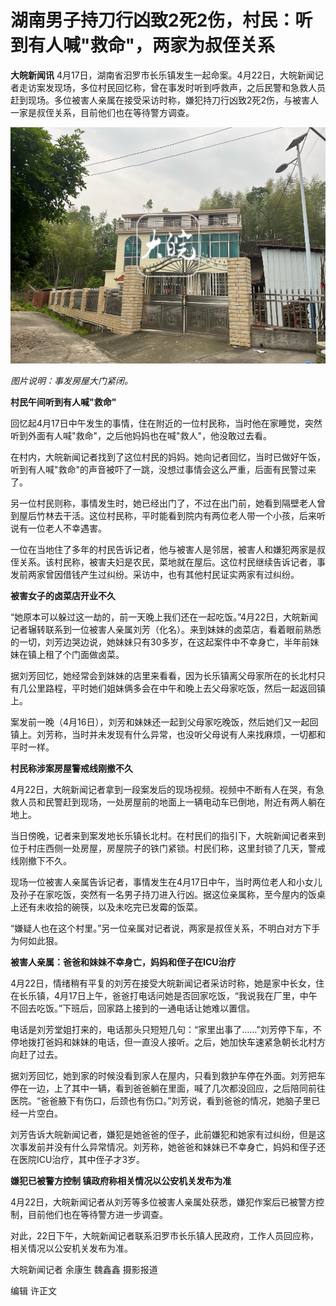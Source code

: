 # 湖南男子持刀行凶致2死2伤，村民：听到有人喊"救命"，两家为叔侄关系

**大皖新闻讯**
4月17日，湖南省汨罗市长乐镇发生一起命案。4月22日，大皖新闻记者走访案发现场，多位村民回忆称，曾在事发时听到呼救声，之后民警和急救人员赶到现场。多位被害人亲属在接受采访时称，嫌犯持刀行凶致2死2伤，与被害人一家是叔侄关系，目前他们也在等待警方调查。

![01d361bf7e4e3ed6cf9b55cccdcf985c.jpg](https://raw.githubusercontent.com/qqhsx/qqnews_image/main/2024/04/22/湖南男子持刀行凶致2死2伤，村民：听到有人喊_救命_，两家为叔侄关系/01d361bf7e4e3ed6cf9b55cccdcf985c.jpg)

 _图片说明：事发房屋大门紧闭。_

**村民午间听到有人喊"救命"**

回忆起4月17日中午发生的事情，住在附近的一位村民称，当时他在家睡觉，突然听到外面有人喊"救命"，之后他妈妈也在喊"救人"，他没敢过去看。

在村内，大皖新闻记者找到了这位村民的妈妈。她向记者回忆，当时已做好午饭，听到有人喊"救命"的声音被吓了一跳，没想过事情会这么严重，后面有民警过来了。

另一位村民则称，事情发生时，她已经出门了，不过在出门前，她看到隔壁老人曾到屋后竹林去干活。这位村民称，平时能看到院内有两位老人带一个小孩，后来听说有一位老人不幸遇害。

一位在当地住了多年的村民告诉记者，他与被害人是邻居，被害人和嫌犯两家是叔侄关系。该村民称，被害夫妇是农民，菜地就在屋后。这位村民继续告诉记者，事发前两家曾因借钱产生过纠纷。采访中，也有其他村民证实两家有过纠纷。

**被害女子的卤菜店开业不久**

“她原本可以躲过这一劫的，前一天晚上我们还在一起吃饭。”4月22日，大皖新闻记者辗转联系到一位被害人亲属刘芳（化名）。来到妹妹的卤菜店，看着眼前熟悉的一切，刘芳边哭边说，她妹妹只有30多岁，在这起案件中不幸身亡，半年前妹妹在镇上租了个门面做卤菜。

据刘芳回忆，她经常会到妹妹的店里来看看，因为长乐镇离父母家所在的长北村只有几公里路程，平时她们姐妹俩多会在中午和晚上去父母家吃饭，然后一起返回镇上。

案发前一晚（4月16日），刘芳和妹妹还一起到父母家吃晚饭，然后她们又一起回镇上。刘芳称，当时并未发现有什么异常，也没听父母说有人来找麻烦，一切都和平时一样。

**村民称涉案房屋警戒线刚撤不久**

4月22日，大皖新闻记者拿到一段案发后的现场视频。视频中不断有人在哭，有急救人员和民警赶到现场，一处房屋前的地面上一辆电动车已倒地，附近有两人躺在地上。

当日傍晚，记者来到案发地长乐镇长北村。在村民们的指引下，大皖新闻记者来到位于村庄西侧一处房屋，房屋院子的铁门紧锁。村民们称，这里封锁了几天，警戒线刚撤下不久。

现场一位被害人亲属告诉记者，事情发生在4月17日中午，当时两位老人和小女儿及孙子在家吃饭，突然有一名男子持刀进入行凶。据这位亲属称，至今屋内的饭桌上还有未收拾的碗筷，以及未吃完已发霉的饭菜。

“嫌疑人也在这个村里。”另一位亲属对记者说，两家是叔侄关系，不明白对方下手为何如此狠。

**被害人亲属：爸爸和妹妹不幸身亡，妈妈和侄子在ICU治疗**

4月22日，情绪稍有平复的刘芳在接受大皖新闻记者采访时称，她是家中长女，住在长乐镇，4月17日上午，爸爸打电话问她是否回家吃饭，“我说我在厂里，中午不回去吃饭。”下班后，回家路上接到的一通电话让她难以置信。

电话是刘芳堂姐打来的，电话那头只短短几句：“家里出事了……”刘芳停下车，不停地拨打爸妈和妹妹的电话，但一直没人接听。之后，她加快车速紧急朝长北村方向赶了过去。

据刘芳回忆，她到家的时候没看到家人在屋内，只看到救护车停在外面。刘芳把车停在一边，上了其中一辆，看到爸爸躺在里面，喊了几次都没回应，之后陪同前往医院。“爸爸腋下有伤口，后颈也有伤口。”刘芳说，看到爸爸的情况，她脑子里已经一片空白。

刘芳告诉大皖新闻记者，嫌犯是她爸爸的侄子，此前嫌犯和她家有过纠纷，但是这次事发前并没有什么异常情况。刘芳称，她爸爸和妹妹已不幸身亡，妈妈和侄子还在医院ICU治疗，其中侄子才3岁。

**嫌犯已被警方控制 镇政府称相关情况以公安机关发布为准**

4月22日，大皖新闻记者从刘芳等多位被害人亲属处获悉，嫌犯作案后已被警方控制，目前他们也在等待警方进一步调查。

对此，22日下午，大皖新闻记者联系汨罗市长乐镇人民政府，工作人员回应称，相关情况以公安机关发布为准。

大皖新闻记者 余康生 魏鑫鑫 摄影报道

编辑 许正文

